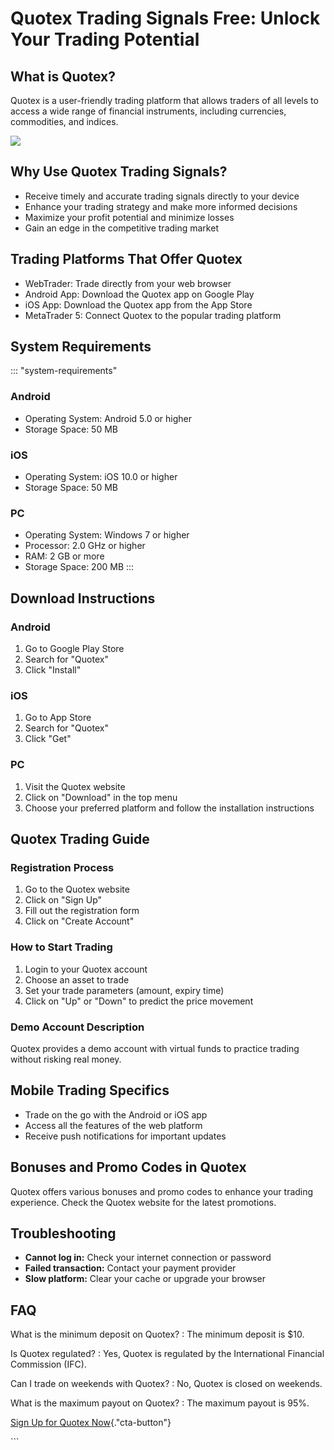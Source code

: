 # Quotex Trading Signals Free: Unlock Your Trading Potential

## What is Quotex?

Quotex is a user-friendly trading platform that allows traders of all
levels to access a wide range of financial instruments, including
currencies, commodities, and indices.

[![](https://static.quotex.io/files/8_en/300_250.jpg)](https://traff.sbs/brokerqxsignupf)

## Why Use Quotex Trading Signals?

-   Receive timely and accurate trading signals directly to your device
-   Enhance your trading strategy and make more informed decisions
-   Maximize your profit potential and minimize losses
-   Gain an edge in the competitive trading market

## Trading Platforms That Offer Quotex

-   WebTrader: Trade directly from your web browser
-   Android App: Download the Quotex app on Google Play
-   iOS App: Download the Quotex app from the App Store
-   MetaTrader 5: Connect Quotex to the popular trading platform

## System Requirements

::: \"system-requirements\"
### Android

-   Operating System: Android 5.0 or higher
-   Storage Space: 50 MB

### iOS

-   Operating System: iOS 10.0 or higher
-   Storage Space: 50 MB

### PC

-   Operating System: Windows 7 or higher
-   Processor: 2.0 GHz or higher
-   RAM: 2 GB or more
-   Storage Space: 200 MB
:::

## Download Instructions

### Android

1.  Go to Google Play Store
2.  Search for "Quotex"
3.  Click "Install"

### iOS

1.  Go to App Store
2.  Search for "Quotex"
3.  Click "Get"

### PC

1.  Visit the Quotex website
2.  Click on "Download" in the top menu
3.  Choose your preferred platform and follow the installation
    instructions

## Quotex Trading Guide

### Registration Process

1.  Go to the Quotex website
2.  Click on "Sign Up"
3.  Fill out the registration form
4.  Click on "Create Account"

### How to Start Trading

1.  Login to your Quotex account
2.  Choose an asset to trade
3.  Set your trade parameters (amount, expiry time)
4.  Click on "Up" or "Down" to predict the price movement

### Demo Account Description

Quotex provides a demo account with virtual funds to practice trading
without risking real money.

## Mobile Trading Specifics

-   Trade on the go with the Android or iOS app
-   Access all the features of the web platform
-   Receive push notifications for important updates

## Bonuses and Promo Codes in Quotex

Quotex offers various bonuses and promo codes to enhance your trading
experience. Check the Quotex website for the latest promotions.

## Troubleshooting

-   **Cannot log in:** Check your internet connection or password
-   **Failed transaction:** Contact your payment provider
-   **Slow platform:** Clear your cache or upgrade your browser

## FAQ

What is the minimum deposit on Quotex?
:   The minimum deposit is \$10.

Is Quotex regulated?
:   Yes, Quotex is regulated by the International Financial Commission
    (IFC).

Can I trade on weekends with Quotex?
:   No, Quotex is closed on weekends.

What is the maximum payout on Quotex?
:   The maximum payout is 95%.

[Sign Up for Quotex
Now](\%22https://traff.sbs/brokerqxsignup\%22){."cta-button"}

\`\`\`

